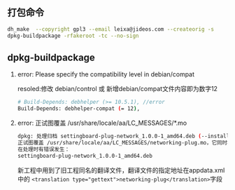 ## 打包命令
```sh
dh_make  --copyright gpl3 --email leixa@jideos.com --createorig -s
dpkg-buildpackage -rfakeroot -tc --no-sign
```

## dpkg-buildpackage 
1. error: Please specify the compatibility level in debian/compat

    resoled:修改 debian/control 或 新增debian/compat文件内容即为数字12
    ```sh
    # Build-Depends: debhelper (>= 10.5.1), //error      
    Build-Depends: debhelper-compat (= 12),
    ```

1. error: 正试图覆盖 /usr/share/locale/aa/LC_MESSAGES/*.mo

    ```sh
    dpkg: 处理归档 settingboard-plug-network_1.0.0-1_amd64.deb (--install)时出错：
    正试图覆盖 /usr/share/locale/aa/LC_MESSAGES/networking-plug.mo，它同时被包含于软件包 switchboard-plug-networking 2.4.0+r1159+pkg848~daily~ubuntu6.1
    在处理时有错误发生：
    settingboard-plug-network_1.0.0-1_amd64.deb

    ```
   新工程中用到了旧工程同名的翻译文件，翻译文件的指定地址在appdata.xml中的
    `<translation type="gettext">networking-plug</translation>`字段